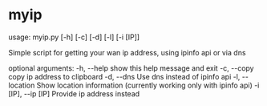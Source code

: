 # myip

usage: myip.py [-h] [-c] [-d] [-l] [-i [IP]]

Simple script for getting your wan ip address, using ipinfo api or via dns

optional arguments:
  -h, --help          show this help message and exit
  -c, --copy          copy ip address to clipboard
  -d, --dns           Use dns instead of ipinfo api
  -l, --location      Show location information (currently working only with
                      ipinfo api)
  -i [IP], --ip [IP]  Provide ip address instead
